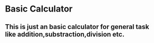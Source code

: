 # Basic Calculator

##  This is just an basic calculator for general task like addition,substraction,division etc.